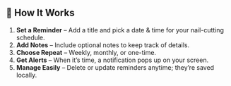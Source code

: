 ## 🔹 How It Works

1. **Set a Reminder** – Add a title and pick a date & time for your nail-cutting schedule.
2. **Add Notes** – Include optional notes to keep track of details.
3. **Choose Repeat** – Weekly, monthly, or one-time.
4. **Get Alerts** – When it’s time, a notification pops up on your screen.
5. **Manage Easily** – Delete or update reminders anytime; they’re saved locally.
